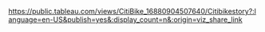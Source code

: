 https://public.tableau.com/views/CitiBike_16880904507640/Citibikestory?:language=en-US&publish=yes&:display_count=n&:origin=viz_share_link
